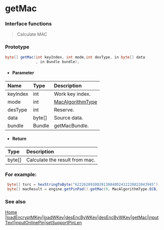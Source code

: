 # getMac

### Interface functions
> Calculate MAC

### Prototype

```java
byte[] getMac(int keyIndex, int mode,int desType, in byte[] data 
              , in Bundle bundle);
```

- #### Parameter
| Name     | Type   | Description                                  |
| :------- | :----- | :------------------------------------------- |
| keyIndex | int    | Work key index.                              |
| mode     | int    | [MacAlgorithmType](enum.md#MacAlgorithmType) |
| desType  | int    | Reserve.                                     |
| data     | byte[] | Source data.                                 |
| bundle   | Bundle | getMacBundle.                                |

- #### Return
| Type   | Description                    |
| :----- | :----------------------------- |
| byte[] | Calculate the result from mac. |

### For example:

```java
 byte[] tsrc = hexStringToByte("6222620910029130840D2412220822043945");
 byte[] macResult = engine.getPinPad().getMac(0, MacAlgorithmType.ECB, 0, tsrc, new Bundle());
```



### See also

[Home](../README.md) |[loadEncryptMKey](loadEncryptMKey.md)|[loadWKey](loadWKey.md)|[desEncByWKey](desEncByWKey.md)|[desEncByWKey](desEncByWKey.md)|[getMac](getMac.md)|[inputText](inputText.md)|[inputOnlinePin](inputOnlinePin.md)|[setSupportPinLen](setSupportPinLen.md)

